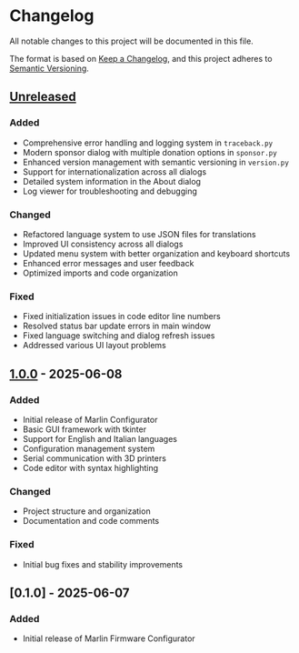 # Changelog

All notable changes to this project will be documented in this file.

The format is based on [Keep a Changelog](https://keepachangelog.com/en/1.0.0/),
and this project adheres to [Semantic Versioning](https://semver.org/spec/v2.0.0.html).

## [Unreleased]
### Added
- Comprehensive error handling and logging system in `traceback.py`
- Modern sponsor dialog with multiple donation options in `sponsor.py`
- Enhanced version management with semantic versioning in `version.py`
- Support for internationalization across all dialogs
- Detailed system information in the About dialog
- Log viewer for troubleshooting and debugging

### Changed
- Refactored language system to use JSON files for translations
- Improved UI consistency across all dialogs
- Updated menu system with better organization and keyboard shortcuts
- Enhanced error messages and user feedback
- Optimized imports and code organization

### Fixed
- Fixed initialization issues in code editor line numbers
- Resolved status bar update errors in main window
- Fixed language switching and dialog refresh issues
- Addressed various UI layout problems

## [1.0.0] - 2025-06-08
### Added
- Initial release of Marlin Configurator
- Basic GUI framework with tkinter
- Support for English and Italian languages
- Configuration management system
- Serial communication with 3D printers
- Code editor with syntax highlighting

### Changed
- Project structure and organization
- Documentation and code comments

### Fixed
- Initial bug fixes and stability improvements

## [0.1.0] - 2025-06-07

### Added
- Initial release of Marlin Firmware Configurator

[Unreleased]: https://github.com/Nsfr750/marlin-configurator/compare/v1.0.0...HEAD
[1.0.0]: https://github.com/Nsfr750/marlin-configurator/releases/tag/v1.0.0
